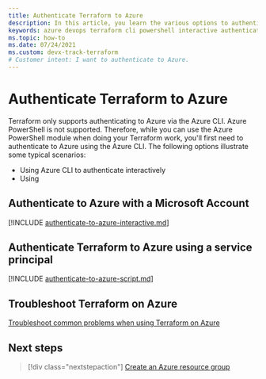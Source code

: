 ```yaml
---
title: Authenticate Terraform to Azure
description: In this article, you learn the various options to authenticate to Azure with a Microsoft Account
keywords: azure devops terraform cli powershell interactive authentication microsoft account subscription
ms.topic: how-to
ms.date: 07/24/2021
ms.custom: devx-track-terraform
# Customer intent: I want to authenticate to Azure.
---
```


# Authenticate Terraform to Azure

Terraform only supports authenticating to Azure via the Azure CLI. Azure PowerShell is not supported. Therefore, while you can use the Azure PowerShell module when doing your Terraform work, you'll first need to authenticate to Azure using the Azure CLI. The following options illustrate some typical scenarios:

- Using Azure CLI to authenticate interactively
- Using 

## Authenticate to Azure with a Microsoft Account

[!INCLUDE [authenticate-to-azure-interactive.md](includes/authenticate-to-azure-interactive.md)]

## Authenticate Terraform to Azure using a service principal

[!INCLUDE [authenticate-to-azure-script.md](includes/authenticate-to-azure-script.md)]

## Troubleshoot Terraform on Azure

[Troubleshoot common problems when using Terraform on Azure](troubleshoot.md)

## Next steps

> [!div class="nextstepaction"]
> [Create an Azure resource group](create-resource-group.md)